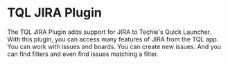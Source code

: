 ﻿# TQL JIRA Plugin

The TQL JIRA Plugin adds support for JIRA to Techie's Quick Launcher. With this
plugin, you can access many features of JIRA from the TQL app. You can work with
issues and boards. You can create new issues. And you can find filters and even
find issues matching a filter.
